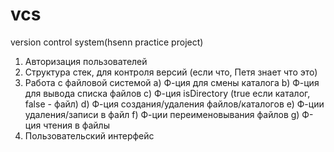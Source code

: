 # vcs
version control system(hsenn practice project)

1.	Авторизация пользователей
2.	Структура стек, для контроля версий (если что, Петя знает что это)
3.	Работа с файловой системой 
a)	Ф-ция для смены каталога
b)	Ф-ция для вывода списка файлов
c)	Ф-ция isDirectory (true если каталог, false - файл)
d)	Ф-ция создания/удаления файлов/каталогов
e)	Ф-ции удаления/записи в файл
f)	Ф-ции переименовывания файлов
g)	Ф-ция чтения в файлы
4.	Пользовательский интерфейс

